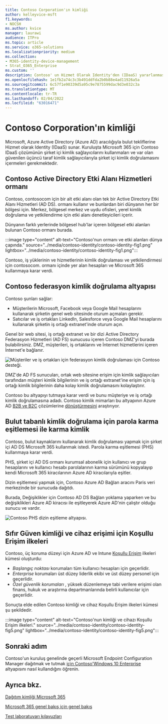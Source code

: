 ```yaml
---
title: Contoso Corporation'ın kimliği
author: kelleyvice-msft
f1.keywords:
- NOCSH
ms.author: kvice
manager: laurawi
audience: ITPro
ms.topic: article
ms.service: o365-solutions
ms.localizationpriority: medium
ms.collection:
- M365-identity-device-management
- Strat_O365_Enterprise
ms.custom: ''
description: Contoso' un Hizmet Olarak Identity'den (IDaaS) yararlanması ve çalışanları ve müşterileri için bulut tabanlı kimlik doğrulaması ve şirket genel kimlik doğrulaması gibi özellikleri nasıl sağladığını.
ms.openlocfilehash: 1e1fb2a74c3c3b491ddfda2b0b88e4ad11926a5a
ms.sourcegitcommit: 6c57f1e90339d5a95c9e7875599dac9d3e032c3a
ms.translationtype: MT
ms.contentlocale: tr-TR
ms.lasthandoff: 02/04/2022
ms.locfileid: "63016471"
---
```

# <a name="identity-for-the-contoso-corporation"></a>Contoso Corporation'ın kimliği

Microsoft, Azure Active Directory (Azure AD) aracılığıyla bulut tekliflerine Hizmet olarak Identity (IDaaS) sunar. Kuruluşta Microsoft 365 için Contoso IDaaS çözümünün şirket içi kimlik sağlayıcılarını kullanmaları ve var olan güvenilen üçüncü taraf kimlik sağlayıcılarıyla şirket içi kimlik doğrulamasını içermeleri gerekmektedir.

## <a name="the-contoso-active-directory-domain-services-forest"></a>Contoso Active Directory Etki Alanı Hizmetleri ormanı

Contoso, contosocom için bir alt etki alanı olan tek bir Active Directory Etki Alanı Hizmetleri (AD DS)\. ormanı kullanır ve bunlardan biri dünyanın her bir bölgesi için. Merkez, bölgesel merkez ve uydu ofisleri, yerel kimlik doğrulama ve yetkilendirme için etki alanı denetleyicileri içerir.

Dünyanın farklı yerlerinde bölgesel hub'lar içeren bölgesel etki alanları bulunan Contoso ormanı burada.

:::image type="content" alt-text="Contoso'nun ormanı ve etki alanları dünya çapında." source="../media/contoso-identity/contoso-identity-fig1.png" lightbox="../media/contoso-identity/contoso-identity-fig1.png":::
 
Contoso, iş yüklerinin ve hizmetlerinin kimlik doğrulaması ve yetkilendirmesi için contosocom\. ormanı içinde yer alan hesapları ve Microsoft 365 kullanmaya karar verdi.

## <a name="the-contoso-federated-authentication-infrastructure"></a>Contoso federasyon kimlik doğrulama altyapısı

Contoso şunları sağlar:

- Müşterilerin Microsoft, Facebook veya Google Mail hesaplarını kullanarak şirketin genel web sitesinde oturum açmaları gerekir.
- Satıcılar ve iş ortakları LinkedIn, Salesforce veya Google Mail hesaplarını kullanarak şirketin iş ortağı extranet'inde oturum açın.

Genel bir web sitesi, iş ortağı extranet ve bir dizi Active Directory Federasyon Hizmetleri (AD FS) sunucusu içeren Contoso DMZ'yi burada bulabilirsiniz. DMZ, müşterileri, iş ortaklarını ve İnternet hizmetlerini içeren İnternet'e bağlanır.

![Müşteriler ve iş ortakları için federasyon kimlik doğrulaması için Contoso desteği.](../media/contoso-identity/contoso-identity-fig2.png)
 
DMZ'de AD FS sunucuları, ortak web sitesine erişim için kimlik sağlayıcıları tarafından müşteri kimlik bilgilerinin ve iş ortağı extranet'ine erişim için iş ortağı kimlik bilgilerinin daha kolay kimlik doğrulamasını kolaylaştırır.

Contoso bu altyapıyı tutmaya karar verdi ve bunu müşteriye ve iş ortağı kimlik doğrulamasına adadı. Contoso kimlik mimarları bu altyapının Azure AD [B2B ve B2C](/azure/active-directory/b2b/hybrid-organizations) çözümlerine [dönüştürmesini](/azure/active-directory-b2c/solution-articles) araştırıyor.

## <a name="hybrid-identity-with-password-hash-synchronization-for-cloud-based-authentication"></a>Bulut tabanlı kimlik doğrulama için parola karma eşitlemesi ile karma kimlik

Contoso, bulut kaynaklarını kullanarak kimlik doğrulaması yapmak için şirket içi AD DS Microsoft 365 kullanmak istedi. Parola karma eşitlemesi (PHS) kullanmaya karar verdi.

PHS, şirket içi AD DS ormanı kurumsal abonelik için kullanıcı ve grup hesaplarını ve kullanıcı hesabı parolalarının karma sürümünü kopyalayıp kendi Microsoft 365 kiracılarının Azure AD kiracılarıyla eşitler.

Dizin eşitlemesi yapmak için, Contoso Azure AD Bağlan aracını Paris veri merkezinde bir sunucuda dağıtdı.

Burada, Değişiklikler için Contoso AD DS Bağlan yoklama yaparken ve bu değişiklikleri Azure AD kiracısı ile eşitleyerek Azure AD'nin çalıştır olduğu sunucu ve vardır.

![Contoso PHS dizin eşitleme altyapısı.](../media/contoso-identity/contoso-identity-fig4.png)
 
## <a name="conditional-access-policies-for-zero-trust-identity-and-device-access"></a>Sıfır Güven kimliği ve cihaz erişimi için Koşullu Erişim ilkeleri

Contoso, üç koruma düzeyi için Azure AD ve Intune [Koşullu Erişim](../security/office-365-security/identity-access-policies.md) ilkeleri kümesi oluşturdu:

- *Başlangıç noktası* korumaları tüm kullanıcı hesapları için geçerlidir.
- *Enterprise* korumaları üst düzey liderlik ekibi ve üst düzey personel için geçerlidir.
- *Özel güvenlik korumaları* , yüksek düzenlemeye tabi verilere erişimi olan finans, hukuk ve araştırma departmanlarında belirli kullanıcılar için geçerlidir.

Sonuçta elde edilen Contoso kimliği ve cihaz Koşullu Erişim ilkeleri kümesi şu şekildedir.

:::image type="content" alt-text="Contoso'nun kimliği ve cihazı Koşullu Erişim ilkeleri." source="../media/contoso-identity/contoso-identity-fig5.png" lightbox="../media/contoso-identity/contoso-identity-fig5.png":::
 
## <a name="next-step"></a>Sonraki adım

Contoso'un kuruluş genelinde geçerli Microsoft Endpoint Configuration Manager dağıtmak ve tutmak [için Contoso'Windows 10 Enterprise](contoso-win10.md) altyapısını nasıl kullandığını öğrenin.

## <a name="see-also"></a>Ayrıca bkz.

[Dağıtım kimliği Microsoft 365](deploy-identity-solution-overview.md)

[Microsoft 365 genel bakış için genel bakış](microsoft-365-overview.md)

[Test laboratuvarı kılavuzları](m365-enterprise-test-lab-guides.md)